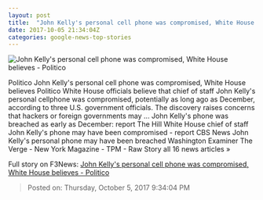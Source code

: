 ```yaml
---
layout: post
title:  "John Kelly's personal cell phone was compromised, White House believes - Politico"
date: 2017-10-05 21:34:04Z
categories: google-news-top-stories
---
```


![John Kelly's personal cell phone was compromised, White House believes - Politico](http://static.politico.com/25/25/58e0294a4fb0b50e632d93657811/171005-john-kelly-1-ap-1160.jpg)

Politico John Kelly's personal cell phone was compromised, White House believes Politico White House officials believe that chief of staff John Kelly's personal cellphone was compromised, potentially as long ago as December, according to three U.S. government officials. The discovery raises concerns that hackers or foreign governments may ... John Kelly's phone was breached as early as December: report The Hill White House chief of staff John Kelly's phone may have been compromised - report CBS News John Kelly's personal phone may have been breached Washington Examiner The Verge - New York Magazine - TPM - Raw Story all 16 news articles »


Full story on F3News: [John Kelly's personal cell phone was compromised, White House believes - Politico](http://www.f3nws.com/n/pn3cNC)

> Posted on: Thursday, October 5, 2017 9:34:04 PM
